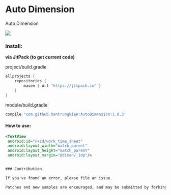 # Auto Dimension
Auto Dimension

[![](https://jitpack.io/v/hantrungkien/AutoDimension.svg)](https://jitpack.io/#hantrungkien/AutoDimension)

### install:

**via JitPack (to get current code)**

project/build.gradle
````gradle
allprojects {
    repositories {
        maven { url "https://jitpack.io" }
    }
}
````
module/build.gradle
````gradle
compile 'com.github.hantrungkien:AutoDimension:1.0.3'
````

#### How to use:

````xml
<TextView
 android:id="@+id/work_time_sheet"
 android:layout_width="match_parent"
 android:layout_height="match_parent"
 android:layout_margin="@dimen/_1dp"/>


### Contribution

If you've found an error, please file an issue.

Patches and new samples are encouraged, and may be submitted by forking this project and submitting a pull request through GitHub.
